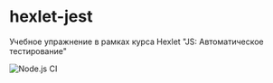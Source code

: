 # hexlet-jest
Учебное упражнение в рамках курса Hexlet "JS: Автоматическое тестирование"

![Node.js CI](https://github.com/michaellux/hexlet-jest/workflows/Node.js%20CI/badge.svg)
